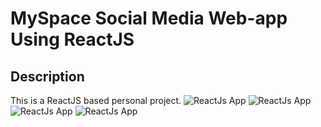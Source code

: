 # MySpace Social Media Web-app Using ReactJS

<!-- ## <a href="" target="_blank">LIVE DEMO</a> -->

## Description

This is a ReactJS based personal project.
![ReactJs App](<https://raw.githubusercontent.com/Denver44/MySpace-MERN/main/screenshots/1.png>) 
![ReactJs App](<https://raw.githubusercontent.com/Denver44/MySpace-MERN/main/screenshots/2.png>) 
![ReactJs App](<https://raw.githubusercontent.com/Denver44/MySpace-MERN/main/screenshots/3.png>) 
![ReactJs App](<https://raw.githubusercontent.com/Denver44/MySpace-MERN/main/screenshots/5.png>) 
